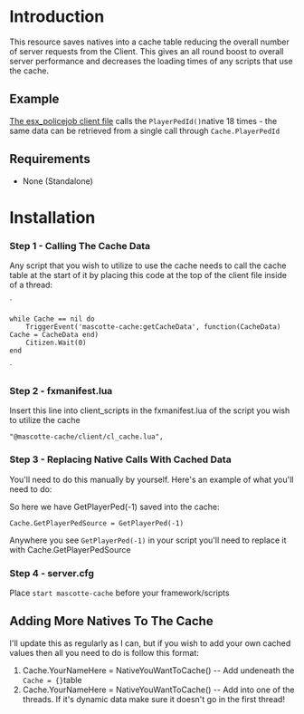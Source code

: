 # Introduction

This resource saves natives into a cache table reducing the overall number of server requests from the Client. This gives an all round boost to overall server performance and decreases the loading times of any scripts that use the cache.

## Example

[The esx_policejob client file](https://github.com/esx-framework/esx_policejob/blob/master/client/main.lua) calls the `PlayerPedId()`native 18 times - the same data can be retrieved from a single call through `Cache.PlayerPedId`

## Requirements

* None (Standalone)

# Installation

### Step 1 - Calling The Cache Data

Any script that you wish to utilize to use the cache needs to call the cache table at the start of it by placing this code at the top of the client file inside of a thread:

` 


	while Cache == nil do
		TriggerEvent('mascotte-cache:getCacheData', function(CacheData) Cache = CacheData end)
		Citizen.Wait(0)
	end

`

### Step 2 - fxmanifest.lua 

Insert this line into client_scripts in the fxmanifest.lua of the script you wish to utilize the cache

`"@mascotte-cache/client/cl_cache.lua",`

### Step 3 - Replacing Native Calls With Cached Data

You'll need to do this manually by yourself. Here's an example of what you'll need to do:

So here we have GetPlayerPed(-1) saved into the cache:

`Cache.GetPlayerPedSource = GetPlayerPed(-1)`

Anywhere you see `GetPlayerPed(-1)` in your script you'll need to replace it with Cache.GetPlayerPedSource

### Step 4 - server.cfg

Place `start mascotte-cache` before your framework/scripts


## Adding More Natives To The Cache

I'll update this as regularly as I can, but if you wish to add your own cached values then all you need to do is follow this format:

1. Cache.YourNameHere = NativeYouWantToCache() -- Add undeneath the `Cache = {}`table
2. Cache.YourNameHere = NativeYouWantToCache() -- Add into one of the threads. If it's dynamic data make sure it doesn't go in the first thread!
